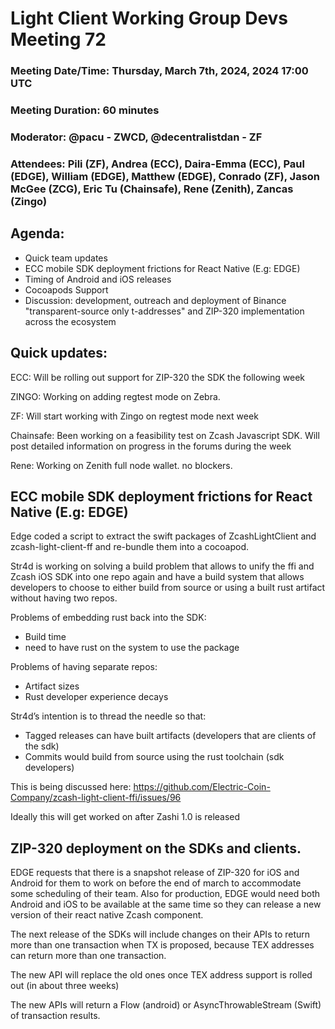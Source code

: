 # Light Client Working Group Devs Meeting 72
### Meeting Date/Time: Thursday, March 7th, 2024, 2024 17:00 UTC
### Meeting Duration: 60 minutes
### Moderator: @pacu - ZWCD, @decentralistdan - ZF
### Attendees: Pili (ZF), Andrea (ECC), Daira-Emma (ECC), Paul (EDGE), William (EDGE), Matthew (EDGE), Conrado (ZF), Jason McGee (ZCG), Eric Tu (Chainsafe), Rene (Zenith), Zancas (Zingo)


## Agenda:
- Quick team updates 
- ECC mobile SDK deployment frictions for React Native (E.g: EDGE)
 - Timing of Android and iOS releases
 - Cocoapods Support
- Discussion: development, outreach and deployment of Binance "transparent-source only t-addresses" and ZIP-320 implementation across the ecosystem

## Quick updates:

ECC:
Will be rolling out support for ZIP-320 the SDK the following week

ZINGO: 
Working on adding regtest mode on Zebra.

ZF:
Will start working with Zingo on regtest mode next week

Chainsafe:
Been working on a feasibility test on Zcash Javascript SDK. Will post detailed information on progress in the forums during the week

Rene: 
Working on Zenith full node wallet. no blockers.

## ECC mobile SDK deployment frictions for React Native (E.g: EDGE)
Edge coded a script to extract the swift packages of ZcashLightClient and zcash-light-client-ff and re-bundle them into a cocoapod. 

Str4d is working on solving a build problem that allows to unify the ffi and Zcash iOS SDK into one repo again and have a build system that allows developers to choose to either build from source or using a built rust artifact without having two repos.

Problems of embedding rust back into the SDK:
- Build time
- need to have rust on the system to use the package

Problems of having separate repos:
- Artifact sizes
- Rust developer experience decays

Str4d’s intention is to thread the needle so that:
- Tagged releases can have built artifacts (developers that are clients of the sdk)
- Commits would build from source using the rust toolchain (sdk developers)

This is being discussed here: https://github.com/Electric-Coin-Company/zcash-light-client-ffi/issues/96

Ideally this will get worked on after Zashi 1.0 is released


## ZIP-320 deployment on the SDKs and clients.
EDGE requests that there is a snapshot release of ZIP-320 for iOS and Android for them to work on before the end of march to accommodate some scheduling of their team. Also for production, EDGE would need both Android and iOS to be available at the same time so they can release a new version of their react native Zcash component.

The next release of the SDKs will include changes on their APIs to return more than one transaction when TX is proposed, because TEX addresses can return more than one transaction. 

The new API will replace the old ones once TEX address support is rolled out (in about three weeks)

The new APIs will return a Flow (android) or AsyncThrowableStream (Swift) of transaction results. 

